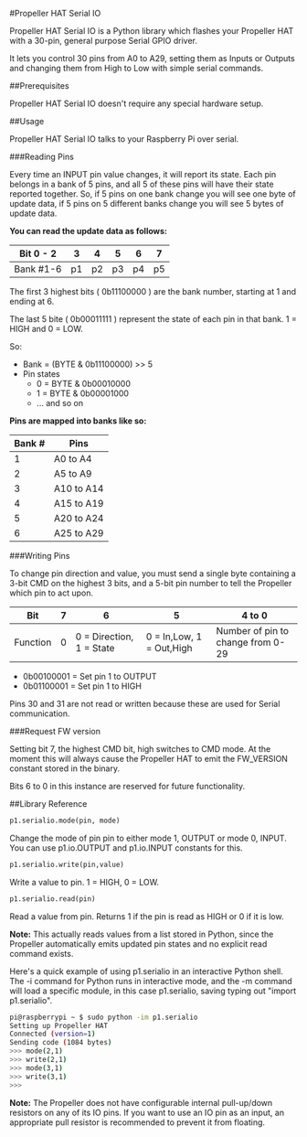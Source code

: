 #Propeller HAT Serial IO

Propeller HAT Serial IO is a Python library which flashes your Propeller HAT with
a 30-pin, general purpose Serial GPIO driver.

It lets you control 30 pins from A0 to A29, setting them as Inputs or Outputs and
changing them from High to Low with simple serial commands.

##Prerequisites

Propeller HAT Serial IO doesn't require any special hardware setup.

##Usage

Propeller HAT Serial IO talks to your Raspberry Pi over serial.

###Reading Pins

Every time an INPUT pin value changes, it will report its state.
Each pin belongs in a bank of 5 pins, and all 5 of these pins will
have their state reported together. So, if 5 pins on one bank change
you will see one byte of update data, if 5 pins on 5 different banks
change you will see 5 bytes of update data.

**You can read the update data as follows:**

Bit 0 - 2 | 3  | 4  | 5  | 6  | 7 
----------|----|----|----|----|----
Bank #1-6 | p1 | p2 | p3 | p4 | p5

The first 3 highest bits ( 0b11100000 ) are the bank number, starting at
1 and ending at 6.

The last 5 bite ( 0b00011111 ) represent the state of each pin in that bank.
1 = HIGH and 0 = LOW.

So:

* Bank = (BYTE & 0b11100000) >> 5
* Pin states
  * 0 = BYTE & 0b00010000
  * 1 = BYTE & 0b00001000
  * ... and so on

**Pins are mapped into banks like so:**

Bank # | Pins
-------|-----------
1      | A0  to A4
2      | A5  to A9
3      | A10 to A14
4      | A15 to A19
5      | A20 to A24
6      | A25 to A29

###Writing Pins

To change pin direction and value, you must send a single byte
containing a 3-bit CMD on the highest 3 bits, and a 5-bit pin
number to tell the Propeller which pin to act upon.

Bit      | 7 | 6                        | 5                        | 4 to 0
---------|---|--------------------------|--------------------------|--------
Function | 0 | 0 = Direction, 1 = State | 0 = In,Low, 1 = Out,High | Number of pin to change from 0-29

* 0b00100001 = Set pin 1 to OUTPUT
* 0b01100001 = Set pin 1 to HIGH

Pins 30 and 31 are not read or written because these are used for Serial communication.

###Request FW version

Setting bit 7, the highest CMD bit, high switches to CMD mode. At
the moment this will always cause the Propeller HAT to emit the
FW_VERSION constant stored in the binary.

Bits 6 to 0 in this instance are reserved for future functionality.

##Library Reference

```python
p1.serialio.mode(pin, mode)
```

Change the mode of pin pin to either mode 1, OUTPUT or mode 0, INPUT. You can use
p1.io.OUTPUT and p1.io.INPUT constants for this.

```python
p1.serialio.write(pin,value)
```
Write a value to pin. 1 = HIGH, 0 = LOW.

```python
p1.serialio.read(pin)
```
Read a value from pin. Returns 1 if the pin is read as HIGH or 0 if it is low.

**Note:** This actually reads values from a list stored in Python, since the Propeller
automatically emits updated pin states and no explicit read command exists.

Here's a quick example of using p1.serialio in an interactive Python shell. The
-i command for Python runs in interactive mode, and the -m command will load
a specific module, in this case p1.serialio, saving typing out "import p1.serialio".

```bash
pi@raspberrypi ~ $ sudo python -im p1.serialio
Setting up Propeller HAT
Connected (version=1)
Sending code (1084 bytes)
>>> mode(2,1)
>>> write(2,1)
>>> mode(3,1)
>>> write(3,1)
>>>
```

**Note:** The Propeller does not have configurable internal pull-up/down resistors
on any of its IO pins. If you want to use an IO pin as an input, an appropriate
pull resistor is recommended to prevent it from floating.
